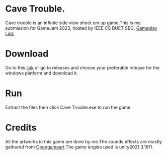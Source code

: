# Cave Trouble.
Cave trouble is an infinite side view shoot em up game.This is my submission for GameJam 2023, hosted by IEEE CS BUET SBC. 
[Gameplay Link](https://www.youtube.com/watch?v=qXVtBwrhL_8&list=PLSftxwPVtTn051NCoc7dq2KiRZc0JJI_t&index=3)

# Download 
Go to this [link](https://github.com/afaiyaz006/Cave-Trouble/releases/download/v1.0.0/cave_trouble_windows_x64.zip) or go to releases and choose your preferable release for the windows platform and download it.

# Run
Extract the files then click Cave Trouble.exe to run the game

# Credits

All the artworks in this game are done by me.The sounds effects are mostly gathered from [Opengameart](https://opengameart.org/).The game engine used is unity2021.3.16f1.
